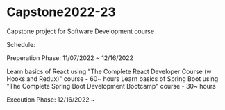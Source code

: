 # Capstone2022-23
Capstone project for Software Development course

Schedule:

Preperation Phase: 11/07/2022 ~ 12/16/2022

Learn basics of React using "The Complete React Developer Course (w Hooks and Redux)" course - 60~ hours
Learn basics of Spring Boot using "The Complete Spring Boot Development Bootcamp" course - 30~ hours

Execution Phase: 12/16/2022 ~ 

